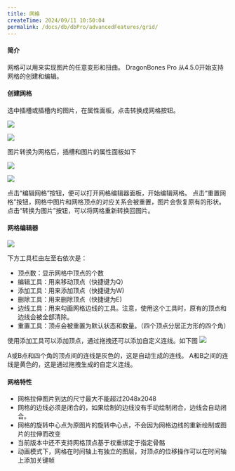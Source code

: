 ```yaml
---
title: 网格
createTime: 2024/09/11 10:50:04
permalink: /docs/db/dbPro/advancedFeatures/grid/
---
```

#### 简介
网格可以用来实现图片的任意变形和扭曲。
DragonBones Pro 从4.5.0开始支持网格的创建和编辑。

#### 创建网格
选中插槽或插槽内的图片，在属性面板，点击转换成网格按钮。

![](56d7e66a32338.png)

![](56d7e66a42ef3.png)

图片转换为网格后，插槽和图片的属性面板如下

![](56d7e66a93a42.png)

![](56d7e66aa892f.png)

点击“编辑网格”按钮，便可以打开网格编辑器面板，开始编辑网格。
点击“重置网格”按钮，网格中图片和网格顶点的对应关系会被重置，图片会恢复原有的形状。
点击“转换为图片”按钮，可以将网格重新转换回图片。

#### 网格编辑器
![](56d7e66a7dfa7.png)

下方工具栏由左至右依次是：
- 顶点数：显示网格中顶点的个数
- 编辑工具：用来移动顶点（快捷键为Q）
- 添加工具：用来添加顶点（快捷键为W)
- 删除工具：用来删除顶点（快捷键为E)
- 边线工具：用来勾画网格边线的工具。注意，使用这个工具时，原有的顶点和边线会被全部清除。
- 重置工具：顶点会被重置为默认状态和数量。（四个顶点分居正方形的四个角）

使用添加工具可以添加顶点，通过拖拽还可以添加自定义连线。如下图
![](56d7e66a674ec.png)

A或B点和四个角的顶点间的连线是灰色的，这是自动生成的连线。
A和B之间的连线是黄色的，这是通过拖拽生成的自定义连线。

#### 网格特性
- 网格拉伸图片到达的尺寸最大不能超过2048x2048
- 网格的边线必须是闭合的，如果绘制的边线没有手动绘制闭合，边线会自动闭合。
- 网格的旋转中心点为原图片的旋转中心点，不会因为网格边线的重新绘制或图片的拉伸而改变
- 当前版本中还不支持网格顶点基于权重绑定于指定骨骼
- 动画模式下，网格在时间轴上有独立的图层，对顶点的位移操作可以在时间轴上添加关键帧
